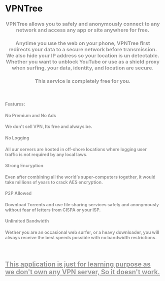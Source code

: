 # VPNTree
<html>
  <head>
    <title>VPNTree: About App</title>
  </head> 
  <body>
<h3 style="text-align: center;"><span style="color: #999999;">VPNTree allows you to safely and anonymously connect to any network and access any app or site anywhere for free.</span></h3>
<h3 style="text-align: center;"><span style="color: #999999;">Anytime you use the web on your phone, VPNTree first redirects your data to a secure network before transmission. We also hide your IP address so your location is un detectable. Whether you want to unblock YouTube or use as a shield proxy when surfing, your data, identity, and location are secure.</span></h3>
<h3 style="text-align: center;"><span style="color: #999999;">This service is completely free for you.</span></h3>
<h4>&nbsp;</h4>
<h4><span style="color: #999999;">Features:</span></h4>
<h4><span style="color: #999999;">No Premium and No Ads</span></h4>
<h4><span style="color: #999999;">We don't sell VPN, Its free and always be. </span></h4>
<h4><span style="color: #999999;">No Logging </span></h4>
<h4><span style="color: #999999;">All our servers are hosted in off-shore locations where logging user traffic is not required by any local laws. </span></h4>
<h4><span style="color: #999999;">Strong Encryption </span></h4>
<h4><span style="color: #999999;">Even after combining all the world&rsquo;s super-computers together, it would take millions of years to crack AES encryption.</span></h4>
<h4><span style="color: #999999;">P2P Allowed </span></h4>
<h4><span style="color: #999999;">Download Torrents and use file sharing services safely and anonymously without fear of letters from CISPA or your ISP. </span></h4>
<h4><span style="color: #999999;">Unlimited Bandwidth </span></h4>
<h4><span style="color: #999999;">Wether you are an occasional web surfer, or a heavy downloader, you will always receive the best speeds possible with no bandwidth restrictions.</span></h4>
<h4>&nbsp;</h4>
<h2><span style="text-decoration: underline;"><span style="color: #999999; text-decoration: underline;">This application is just for learning purpose as we don't own any VPN server, So it doesn't work.</span></span></h2>
 </body>
  </html>
